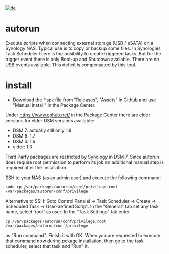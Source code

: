 [![de](<img src="https://flagcdn.com/w20/de.png">)](https://github.com/schmidhorst/synology-autorun/blob/main/README.de.md)
# autorun
Execute scripts when connecting external storage (USB / eSATA) on a Synology NAS. Typical use is to copy or backup some files. 
In Synologies Task Scheduler there is the posibility to create triggered tasks. But for the trigger event there is only Boot-up and Shutdown available. There are no USB events available. This deficit is compensated by this tool.  

# install
* Download the *.spk file from "Releases", "Assets" in Github and use "Manual Install" in the Package Center.

Under https://www.cphub.net/ in the Package Center there are elder versions for elder DSM versions available:
* DSM 7: actually still only 1.8
* DSM 6: 1.7
* DSM 5: 1.6
* elder: 1.3

Third Party packages are restricted by Synology in DSM 7. Since autorun does require root 
permission to perform its job an additional manual step is required after the installation.

SSH to your NAS (as an admin user) and execute the following command:

```shell
sudo cp /var/packages/autorun/conf/privilege.root /var/packages/autorun/conf/privilege
```
Alternative to SSH: 
Goto Control Panelel => Task Scheduler => Create => Scheduled Task => User-defined Script. In the "General" tab set any task name, select 'root' as user. In the "Task Settings" tab enter  
```shell
cp /var/packages/autorun/conf/privilege.root /var/packages/autorun/conf/privilege
```
as "Run command". Finish it with OK. When you are requested to execute that command now during pckage installation, then go to the task scheduler, select that task and "Run" it. 

